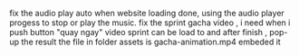 fix the audio play auto when website loading done, using the audio player progess to stop or play the music.
fix the sprint gacha video , i need when i push button "quay ngay" video sprint can be load to and after finish , pop-up the result 
the file in folder assets is gacha-animation.mp4 embeded it 
